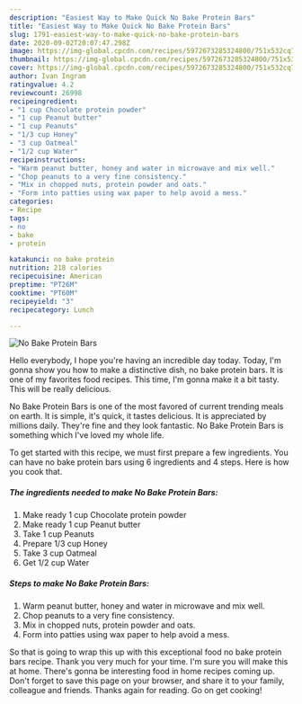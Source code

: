 ```yaml
---
description: "Easiest Way to Make Quick No Bake Protein Bars"
title: "Easiest Way to Make Quick No Bake Protein Bars"
slug: 1791-easiest-way-to-make-quick-no-bake-protein-bars
date: 2020-09-02T20:07:47.298Z
image: https://img-global.cpcdn.com/recipes/5972673285324800/751x532cq70/no-bake-protein-bars-recipe-main-photo.jpg
thumbnail: https://img-global.cpcdn.com/recipes/5972673285324800/751x532cq70/no-bake-protein-bars-recipe-main-photo.jpg
cover: https://img-global.cpcdn.com/recipes/5972673285324800/751x532cq70/no-bake-protein-bars-recipe-main-photo.jpg
author: Ivan Ingram
ratingvalue: 4.2
reviewcount: 26998
recipeingredient:
- "1 cup Chocolate protein powder"
- "1 cup Peanut butter"
- "1 cup Peanuts"
- "1/3 cup Honey"
- "3 cup Oatmeal"
- "1/2 cup Water"
recipeinstructions:
- "Warm peanut butter, honey and water in microwave and mix well."
- "Chop peanuts to a very fine consistency."
- "Mix in chopped nuts, protein powder and oats."
- "Form into patties using wax paper to help avoid a mess."
categories:
- Recipe
tags:
- no
- bake
- protein

katakunci: no bake protein 
nutrition: 218 calories
recipecuisine: American
preptime: "PT26M"
cooktime: "PT60M"
recipeyield: "3"
recipecategory: Lunch

---
```



![No Bake Protein Bars](https://img-global.cpcdn.com/recipes/5972673285324800/751x532cq70/no-bake-protein-bars-recipe-main-photo.jpg)

Hello everybody, I hope you're having an incredible day today. Today, I'm gonna show you how to make a distinctive dish, no bake protein bars. It is one of my favorites food recipes. This time, I'm gonna make it a bit tasty. This will be really delicious.

No Bake Protein Bars is one of the most favored of current trending meals on earth. It is simple, it's quick, it tastes delicious. It is appreciated by millions daily. They're fine and they look fantastic. No Bake Protein Bars is something which I've loved my whole life.




To get started with this recipe, we must first prepare a few ingredients. You can have no bake protein bars using 6 ingredients and 4 steps. Here is how you cook that.

<!--inarticleads1-->

##### The ingredients needed to make No Bake Protein Bars:

1. Make ready 1 cup Chocolate protein powder
1. Make ready 1 cup Peanut butter
1. Take 1 cup Peanuts
1. Prepare 1/3 cup Honey
1. Take 3 cup Oatmeal
1. Get 1/2 cup Water




<!--inarticleads2-->

##### Steps to make No Bake Protein Bars:

1. Warm peanut butter, honey and water in microwave and mix well.
1. Chop peanuts to a very fine consistency.
1. Mix in chopped nuts, protein powder and oats.
1. Form into patties using wax paper to help avoid a mess.




So that is going to wrap this up with this exceptional food no bake protein bars recipe. Thank you very much for your time. I'm sure you will make this at home. There's gonna be interesting food in home recipes coming up. Don't forget to save this page on your browser, and share it to your family, colleague and friends. Thanks again for reading. Go on get cooking!
